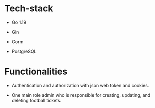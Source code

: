 # Tech-stack

* Go 1.19

* Gin

* Gorm

* PostgreSQL

# Functionalities

* Authentication and authorization with json web token and cookies.

* One main role admin who is responsible for creating, updating, and deleting football tickets.
